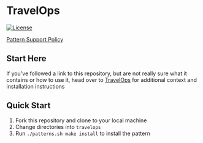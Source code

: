 # TravelOps

[![License](https://img.shields.io/badge/License-Apache%202.0-blue.svg)](https://opensource.org/licenses/Apache-2.0)

[Pattern Support Policy](https://validatedpatterns.io/contribute/support-policies/)

## Start Here

If you've followed a link to this repository, but are not really sure what it contains
or how to use it, head over to [TravelOps](https://validatedpatterns.io/patterns/travelops/)
for additional context and installation instructions

## Quick Start

1. Fork this repository and clone to your local machine
1. Change directories into `travelops`
1. Run `./patterns.sh make install` to install the pattern
